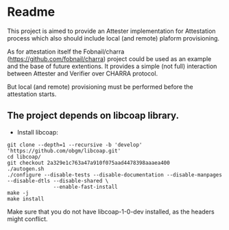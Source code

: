 # Readme

This project is aimed to provide an Attester implementation
for Attestation process which also should include local (and remote)
plaform provisioning.

As for attestation itself the Fobnail/charra (https://github.com/fobnail/charra)
project could be used as an example and the base of future extentions.
It provides a simple (not full) interaction between Attester and Verifier
over CHARRA protocol.

But local (and remote) provisioning must be performed before the attestation
starts.

##  The project depends on libcoap library.

* Install libcoap:
```shell
git clone --depth=1 --recursive -b 'develop' 'https://github.com/obgm/libcoap.git'
cd libcoap/
git checkout 2a329e1c763a47a910f075aad4478398aaaea400
./autogen.sh
./configure --disable-tests --disable-documentation --disable-manpages --disable-dtls --disable-shared \
               --enable-fast-install
make -j
make install
```

Make sure that you do not have libcoap-1-0-dev installed, as the headers might conflict.
 
